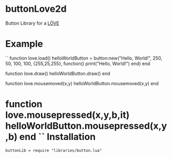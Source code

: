 # buttonLove2d
Button Library for a [LÖVE](http://www.love2d.com)

Example
=======
``
function love.load()
  helloWorldButton = button:new("Hello, World!", 250, 50, 100, 100, {255,25,255}, function() print("Hello, World!") end)
end

function love.draw()
  helloWorldButton.draw()
end

function love.mousemoved(x,y)
  helloWorldButton.mousemoved(x,y)
end

function love.mousepressed(x,y,b,it)
  helloWorldButton.mousepressed(x,y,b)
end
``
Installation
============

``
buttonLib = require "libraries/button.lua"
``

